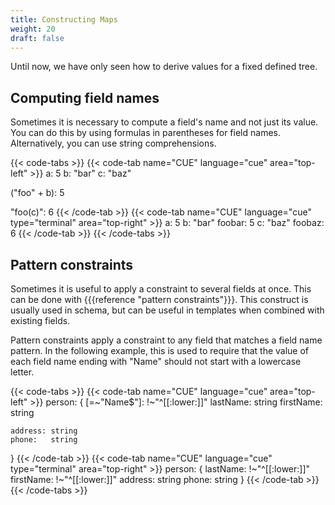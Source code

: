 ```yaml
---
title: Constructing Maps
weight: 20
draft: false
---
```


Until now, we have only seen how to derive values for a fixed defined tree.

## Computing field names

Sometimes it is necessary to compute a field's name and not just its value.
You can do this by using formulas in parentheses for field names.
Alternatively, you can use string comprehensions.

{{< code-tabs >}}
{{< code-tab name="CUE" language="cue"  area="top-left" >}}
a: 5
b: "bar"
c: "baz"

("foo" + b): 5

"foo\(c)": 6
{{< /code-tab >}}
{{< code-tab name="CUE" language="cue" type="terminal" area="top-right" >}}
a:      5
b:      "bar"
foobar: 5
c:      "baz"
foobaz: 6
{{< /code-tab >}}
{{< /code-tabs >}}

## Pattern constraints

Sometimes it is useful to apply a constraint to several fields at once.
This can be done with {{{reference "pattern constraints"}}}.
This construct is usually used in schema, but can be useful in templates when
combined with existing fields.

Pattern constraints apply a constraint to any field that matches a field name
pattern.
In the following example, this is used to require that the value of each field
name ending with "Name" should not start with a lowercase letter.

{{< code-tabs >}}
{{< code-tab name="CUE" language="cue"  area="top-left" >}}
person: {
	[=~"Name$"]: !~"^[[:lower:]]"
	lastName:    string
	firstName:   string

	address: string
	phone:   string
}
{{< /code-tab >}}
{{< code-tab name="CUE" language="cue" type="terminal" area="top-right" >}}
person: {
    lastName:  !~"^[[:lower:]]"
    firstName: !~"^[[:lower:]]"
    address:   string
    phone:     string
}
{{< /code-tab >}}
{{< /code-tabs >}}

<!--  TODO

`and([])`

`and` takes a list and returns the result of applying
the `&` operator to all elements in the list.
It returns top for the empty list.

{{< code-tabs >}}
{{< code-tab name="CUE" language="cue"  area="top-left" >}}
a: and([>=10, >5, <=10])
b: and([2])
c: and([])
{{< /code-tab >}}
{{< code-tab name="CUE" language="cue" type="terminal" area="top-right" >}}
a: 10
b: 2
c: _
{{< /code-tab >}}
{{< /code-tabs >}}

- a: ?? expr / a: <- expr

-->
